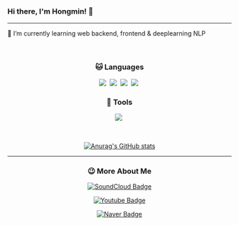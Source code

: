 ### Hi there, I'm Hongmin! 👋
-------------------------------------

💬 I’m currently learning web backend, frontend & deeplearning NLP
<br>
<br>
<br>


<h3 align="center"> 🐱 Languages </h3>
           
<p align="center">
  <img src="https://img.shields.io/badge/Python-3766AB?style=for-the-badge&logo=Python&logoColor=white"/></a>&nbsp
  <img src="https://img.shields.io/badge/C++-00599C?style=for-the-badge&logo=C%2B%2B&logoColor=white"/></a>&nbsp
  <img src="https://img.shields.io/badge/React-61DAFB?style=for-the-badge&logo=React&logoColor=white"/></a>&nbsp
  <img src="https://img.shields.io/badge/Java-007396?style=for-the-badge&logo=Java&logoColor=white"/></a>&nbsp                           
</p>

<h3 align="center">🐣 Tools </h3>

<p align="center">
  <img src="https://img.shields.io/badge/Git-F05032?style=for-the-badge&logo=Git&logoColor=white"/></a>&nbsp
</p>

<br>


<div align="center">
  
[![Anurag's GitHub stats](https://github-readme-stats.vercel.app/api?username=honghyeong&show_icons=true&theme=tokyonight)](https://github.com/anuraghazra/github-readme-stats)

</div>

--------------------------------
<h3 align="center">😉 More About Me </h3>

<div align="center">
  
[![SoundCloud Badge](https://img.shields.io/badge/SoundCloud-ff3300?style=flat&logo=SoundCloud&logoColor=white&link=https://soundcloud.com/ohhongmin)](https://soundcloud.com/ohhongmin)
  
 [![Youtube Badge](https://img.shields.io/badge/Youtube-ff3300?style=flat&logo=Youtube&logoColor=white&link=https://www.youtube.com/channel/UCZiK_zpSgIwnAQgEVYSTPaQ)](https://www.youtube.com/channel/UCZiK_zpSgIwnAQgEVYSTPaQ)

[![Naver Badge](https://img.shields.io/badge/Blog-03C75A?style=flat&logo=Youtube&logoColor=white&link=https:/https://blog.naver.com/ohhongmin)](https://blog.naver.com/ohhongmin)

</div>
